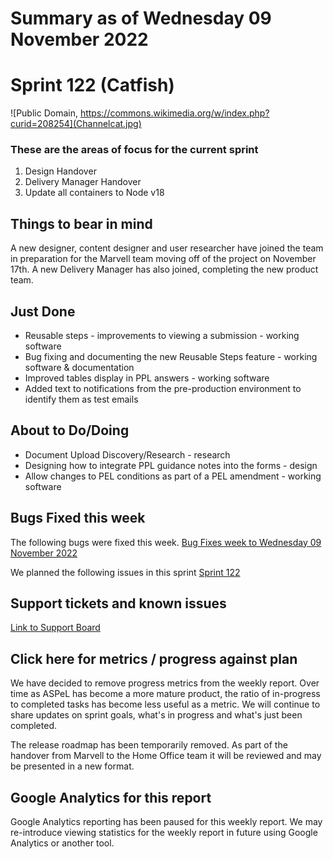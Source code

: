 # Summary as of Wednesday 09 November 2022 

# Sprint 122 (Catfish)

![Public Domain, https://commons.wikimedia.org/w/index.php?curid=208254](Channelcat.jpg)

### These are the areas of focus for the current sprint
1. Design Handover
2. Delivery Manager Handover
3. Update all containers to Node v18


## Things to bear in mind
A new designer, content designer and user researcher have joined the team in preparation for the Marvell team moving off of the project on November 17th. A new Delivery Manager has also joined, completing the new product team.

## Just Done
* Reusable steps - improvements to viewing a submission - working software
* Bug fixing and documenting the new Reusable Steps feature - working software & documentation
* Improved tables display in PPL answers - working software
* Added text to notifications from the pre-production environment to identify them as test emails

## About to Do/Doing
* Document Upload Discovery/Research - research
* Designing how to integrate PPL guidance notes into the forms - design
* Allow changes to PEL conditions as part of a PEL amendment - working software

## Bugs Fixed this week
The following bugs were fixed this week.
[Bug Fixes week to Wednesday 09 November 2022](graphs/bugs091122.png)

We planned the following issues in this sprint 
[Sprint 122](graphs/planned091122.png)

## Support tickets and known issues
[Link to Support Board](https://collaboration.homeoffice.gov.uk/jira/secure/RapidBoard.jspa?rapidView=1717)


## Click here for metrics / progress against plan

We have decided to remove progress metrics from the weekly report. Over time as ASPeL has become a more mature product, the ratio of in-progress to completed tasks has become less useful as a metric. We will continue to share updates on sprint goals, what's in progress and what's just been completed.

The release roadmap has been temporarily removed. As part of the handover from Marvell to the Home Office team it will be reviewed and may be presented in a new format.

## Google Analytics for this report
Google Analytics reporting has been paused for this weekly report. We may re-introduce viewing statistics for the weekly report in future using Google Analytics or another tool.
